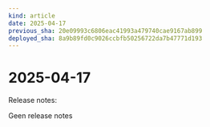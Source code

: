 ```yaml
---
kind: article
date: 2025-04-17
previous_sha: 20e09993c6806eac41993a479740cae9167ab899
deployed_sha: 8a9b89fd0c9026ccbfb50256722da7b47771d193
---
```


# 2025-04-17

Release notes:

Geen release notes
